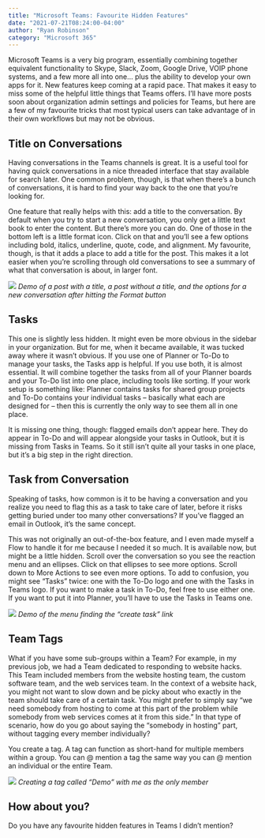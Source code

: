 ```yaml
---
title: "Microsoft Teams: Favourite Hidden Features"
date: "2021-07-21T08:24:00-04:00"
author: "Ryan Robinson"
category: "Microsoft 365"
---
```


Microsoft Teams is a very big program, essentially combining together equivalent functionality to Skype, Slack, Zoom, Google Drive, VOIP phone systems, and a few more all into one… plus the ability to develop your own apps for it. New features keep coming at a rapid pace. That makes it easy to miss some of the helpful little things that Teams offers. I’ll have more posts soon about organization admin settings and policies for Teams, but here are a few of my favourite tricks that most typical users can take advantage of in their own workflows but may not be obvious.

## Title on Conversations

Having conversations in the Teams channels is great. It is a useful tool for having quick conversations in a nice threaded interface that stay available for search later. One common problem, though, is that when there’s a bunch of conversations, it is hard to find your way back to the one that you’re looking for.

One feature that really helps with this: add a title to the conversation. By default when you try to start a new conversation, you only get a little text book to enter the content. But there’s more you can do. One of those in the bottom left is a little format icon. Click on that and you’ll see a few options including bold, italics, underline, quote, code, and alignment. My favourite, though, is that it adds a place to add a title for the post. This makes it a lot easier when you’re scrolling through old conversations to see a summary of what that conversation is about, in larger font.

![](/assets/img/2021/07/Title-on-Teams-Conversations.png)
_Demo of a post with a title, a post without a title, and the options for a new conversation after hitting the Format button_

## Tasks

This one is slightly less hidden. It might even be more obvious in the sidebar in your organization. But for me, when it became available, it was tucked away where it wasn’t obvious. If you use one of Planner or To-Do to manage your tasks, the Tasks app is helpful. If you use both, it is almost essential. It will combine together the tasks from all of your Planner boards and your To-Do list into one place, including tools like sorting. If your work setup is something like: Planner contains tasks for shared group projects and To-Do contains your individual tasks – basically what each are designed for – then this is currently the only way to see them all in one place.

It is missing one thing, though: flagged emails don’t appear here. They do appear in To-Do and will appear alongside your tasks in Outlook, but it is missing from Tasks in Teams. So it still isn’t quite all your tasks in one place, but it’s a big step in the right direction.

## Task from Conversation

Speaking of tasks, how common is it to be having a conversation and you realize you need to flag this as a task to take care of later, before it risks getting buried under too many other conversations? If you’ve flagged an email in Outlook, it’s the same concept.

This was not originally an out-of-the-box feature, and I even made myself a Flow to handle it for me because I needed it so much. It is available now, but might be a little hidden. Scroll over the conversation so you see the reaction menu and an ellipses. Click on that ellipses to see more options. Scroll down to More Actions to see even more options. To add to confusion, you might see “Tasks” twice: one with the To-Do logo and one with the Tasks in Teams logo. If you want to make a task in To-Do, feel free to use either one. If you want to put it into Planner, you’ll have to use the Tasks in Teams one.

![](/assets/img/2021/07/Task-from-Conversation.png)
_Demo of the menu finding the “create task” link_

## Team Tags

What if you have some sub-groups within a Team? For example, in my previous job, we had a Team dedicated to responding to website hacks. This Team included members from the website hosting team, the custom software team, and the web services team. In the context of a website hack, you might not want to slow down and be picky about who exactly in the team should take care of a certain task. You might prefer to simply say “we need somebody from hosting to come at this part of the problem while somebody from web services comes at it from this side.” In that type of scenario, how do you go about saying the “somebody in hosting” part, without tagging every member individually?

You create a tag. A tag can function as short-hand for multiple members within a group. You can @ mention a tag the same way you can @ mention an individual or the entire Team.

![](/assets/img/2021/07/Create-a-Tag.png)
_Creating a tag called “Demo” with me as the only member_

## How about you?

Do you have any favourite hidden features in Teams I didn’t mention?
